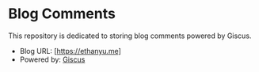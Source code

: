# Blog Comments

This repository is dedicated to storing blog comments powered by Giscus.

- Blog URL: [https://ethanyu.me]
- Powered by: [Giscus](https://giscus.app)

